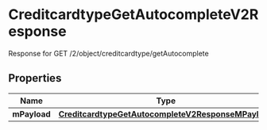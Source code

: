 

# CreditcardtypeGetAutocompleteV2Response

Response for GET /2/object/creditcardtype/getAutocomplete

## Properties

| Name | Type | Description | Notes |
|------------ | ------------- | ------------- | -------------|
|**mPayload** | [**CreditcardtypeGetAutocompleteV2ResponseMPayload**](CreditcardtypeGetAutocompleteV2ResponseMPayload.md) |  |  |



